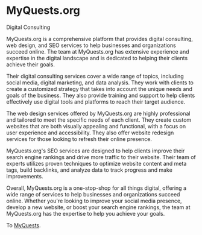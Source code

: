 # MyQuests.org
Digital Consulting

MyQuests.org is a comprehensive platform that provides digital consulting, web design, and SEO services to help businesses and organizations succeed online. The team at MyQuests.org has extensive experience and expertise in the digital landscape and is dedicated to helping their clients achieve their goals.

Their digital consulting services cover a wide range of topics, including social media, digital marketing, and data analysis. They work with clients to create a customized strategy that takes into account the unique needs and goals of the business. They also provide training and support to help clients effectively use digital tools and platforms to reach their target audience.

The web design services offered by MyQuests.org are highly professional and tailored to meet the specific needs of each client. They create custom websites that are both visually appealing and functional, with a focus on user experience and accessibility. They also offer website redesign services for those looking to refresh their online presence.

MyQuests.org's SEO services are designed to help clients improve their search engine rankings and drive more traffic to their website. Their team of experts utilizes proven techniques to optimize website content and meta tags, build backlinks, and analyze data to track progress and make improvements.

Overall, MyQuests.org is a one-stop-shop for all things digital, offering a wide range of services to help businesses and organizations succeed online. Whether you're looking to improve your social media presence, develop a new website, or boost your search engine rankings, the team at MyQuests.org has the expertise to help you achieve your goals.

To <a href="https://myquests.org/">MyQuests</a>.
